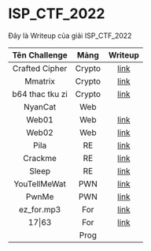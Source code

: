 # ISP_CTF_2022

Đây là Writeup của giải ISP_CTF_2022

|  Tên Challenge  |  Mảng  | Writeup                                                       |
| :-------------: | :----: | :-----------------------------------------------------------: |
| Crafted Cipher  | Crypto | [link](./Crypto/Crafted%20Cipher/write-up-crafted-cipher.txt) |
|     Mmatrix     | Crypto | [link](./Crypto/Mmatrix/README.md)                            |
| b64 thac tku zi | Crypto | [link](./Crypto/b64%20thac%20tku%20zi)                        |
|     NyanCat     |  Web   | |
|      Web01      |  Web   | [link](./Web/Web01/write.md)                                  |
|      Web02      |  Web   | [link](./Web/Web02/write.md)                                  |
|      Pila       |  RE    | [link](./Reverse/Pila/README.md)                              |
|      Crackme    |  RE    | [link](./Reverse/crackme)                                     |
|      Sleep      |  RE    | [link](./Reverse/Sleep)                                       |
|   YouTellMeWat  |  PWN   | [link](./Pwn/YouTellMeWat)                                    |
|      PwnMe      |  PWN   | [link](.Pwn/pwnMe)                                            |
|    ez_for.mp3   |  For   | [link](./Forensics/ez_for.mp3)                                |
|     17\|63      |  For   | [link](./Forensics/17\|63)                                    |
|                 |  Prog  | |
